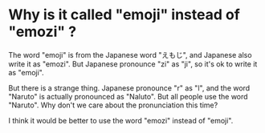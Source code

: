 # Why is it called "emoji" instead of "emozi" ?

The word "emoji" is from the Japanese word "えもじ", and Japanese also write it as "emozi". But Japanese pronounce "zi" as "ji", so it's ok to write it as "emoji".

But there is a strange thing. Japanese pronounce "r" as "l", and the word "Naruto" is actually pronounced as "Naluto". But all people use the word "Naruto". Why don't we care about the pronunciation this time?

I think it would be better to use the word "emozi" instead of "emoji".
